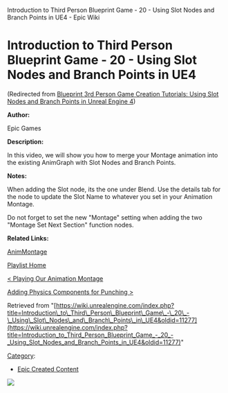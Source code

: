 Introduction to Third Person Blueprint Game - 20 - Using Slot Nodes and Branch Points in UE4 - Epic Wiki                     

Introduction to Third Person Blueprint Game - 20 - Using Slot Nodes and Branch Points in UE4
============================================================================================

(Redirected from [Blueprint 3rd Person Game Creation Tutorials: Using Slot Nodes and Branch Points in Unreal Engine 4](/index.php?title=Blueprint_3rd_Person_Game_Creation_Tutorials:_Using_Slot_Nodes_and_Branch_Points_in_Unreal_Engine_4&redirect=no "Blueprint 3rd Person Game Creation Tutorials: Using Slot Nodes and Branch Points in Unreal Engine 4"))

  

**Author:**

Epic Games

**Description:**

In this video, we will show you how to merge your Montage animation into the existing AnimGraph with Slot Nodes and Branch Points.

**Notes:**

When adding the Slot node, its the one under Blend. Use the details tab for the node to update the Slot Name to whatever you set in your Animation Montage.

Do not forget to set the new "Montage" setting when adding the two "Montage Set Next Section" function nodes.

**Related Links:**

[AnimMontage](https://docs.unrealengine.com/latest/INT/Engine/Animation/AnimMontage/index.html)

[Playlist Home](/Category:Epic_Video_Playlists "Category:Epic Video Playlists")

[< Playing Our Animation Montage](/Introduction_to_Third_Person_Blueprint_Game_-_19_-_Playing_Our_Animation_Montage_in_UE4 "Introduction to Third Person Blueprint Game - 19 - Playing Our Animation Montage in UE4")

[Adding Physics Components for Punching >](/Introduction_to_Third_Person_Blueprint_Game_-_21_-_Adding_Physics_Components_for_Punching_in_UE4 "Introduction to Third Person Blueprint Game - 21 - Adding Physics Components for Punching in UE4")

Retrieved from "[https://wiki.unrealengine.com/index.php?title=Introduction\_to\_Third\_Person\_Blueprint\_Game\_-\_20\_-\_Using\_Slot\_Nodes\_and\_Branch\_Points\_in\_UE4&oldid=11277](https://wiki.unrealengine.com/index.php?title=Introduction_to_Third_Person_Blueprint_Game_-_20_-_Using_Slot_Nodes_and_Branch_Points_in_UE4&oldid=11277)"

[Category](/Special:Categories "Special:Categories"):

*   [Epic Created Content](/Category:Epic_Created_Content "Category:Epic Created Content")

  ![](https://tracking.unrealengine.com/track.png)